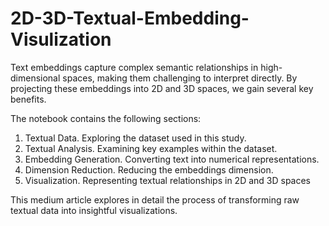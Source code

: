 # 2D-3D-Textual-Embedding-Visulization

Text embeddings capture complex semantic relationships in high-dimensional spaces, making them challenging to interpret directly. By projecting these embeddings into 2D and 3D spaces, we gain several key benefits.

The notebook contains the following sections:
1. Textual Data. Exploring the dataset used in this study.
2. Textual Analysis. Examining key examples within the dataset.
3. Embedding Generation. Converting text into numerical representations.
4. Dimension Reduction. Reducing the embeddings dimension.
5. Visualization. Representing  textual relationships in 2D and 3D spaces

This medium article explores in detail the process of transforming raw textual data into insightful visualizations.
